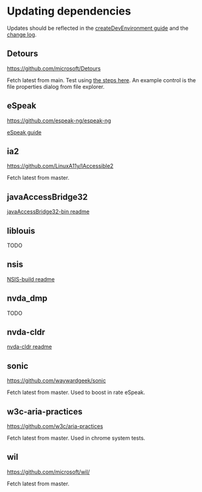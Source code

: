 # Updating dependencies

Updates should be reflected in the [createDevEnvironment guide](../projectDocs/dev/createDevEnvironment.md) and the [change log](../user_docs/en/changes.t2t).

## Detours

<https://github.com/microsoft/Detours>

Fetch latest from main.
Test using [the steps here](../projectDocs/design/displayModel.md).
An example control is the file properties dialog from file explorer.

## eSpeak

<https://github.com/espeak-ng/espeak-ng>

[eSpeak guide](./espeak.md)

## ia2

<https://github.com/LinuxA11y/IAccessible2>

Fetch latest from master.

## javaAccessBridge32

[javaAccessBridge32-bin readme](https://github.com/nvaccess/javaAccessBridge32-bin)

## liblouis

TODO

## nsis

[NSIS-build readme](https://github.com/nvaccess/NSIS-build)

## nvda_dmp

TODO

## nvda-cldr

[nvda-cldr readme](https://github.com/nvaccess/nvda-cldr)

## sonic

<https://github.com/waywardgeek/sonic>

Fetch latest from master.
Used to boost in rate eSpeak.

## w3c-aria-practices

<https://github.com/w3c/aria-practices>

Fetch latest from master.
Used in chrome system tests.

## wil

<https://github.com/microsoft/wil/>

Fetch latest from master.
